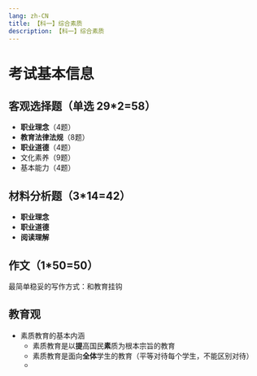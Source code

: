 ```yaml
---
lang: zh-CN
title: 【科一】综合素质
description: 【科一】综合素质
---
```


# 考试基本信息

## 客观选择题（单选 29*2=58）

+ **职业理念**（4题）
+ **教育法律法规**（8题）
+ **职业道德**（4题）
+ 文化素养（9题）
+ 基本能力（4题）

## 材料分析题（3*14=42）

+ **职业理念**
+ **职业道德**
+ **阅读理解**

## 作文（1*50=50）

最简单稳妥的写作方式：和教育挂钩



## 教育观

+ 素质教育的基本内涵
  + 素质教育是以**提**高国民**素**质为根本宗旨的教育
  + 素质教育是面向**全体**学生的教育（平等对待每个学生，不能区别对待）
  + 